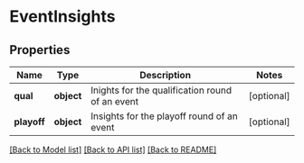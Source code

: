 # EventInsights

## Properties
Name | Type | Description | Notes
------------ | ------------- | ------------- | -------------
**qual** | **object** | Inights for the qualification round of an event | [optional] 
**playoff** | **object** | Insights for the playoff round of an event | [optional] 

[[Back to Model list]](../README.md#documentation-for-models) [[Back to API list]](../README.md#documentation-for-api-endpoints) [[Back to README]](../README.md)


